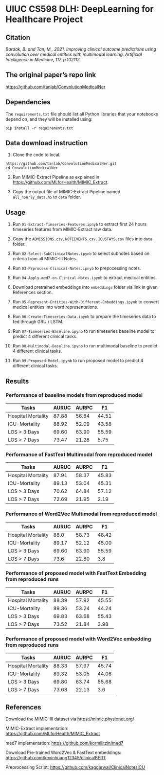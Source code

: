 # UIUC CS598 DLH: DeepLearning for Healthcare Project
## Citation

*Bardak, B. and Tan, M., 2021. Improving clinical outcome predictions using convolution over medical entities with multimodal learning. Artificial Intelligence in Medicine, 117, p.102112.*

##  The original paper’s repo link

<https://github.com/tanlab/ConvolutionMedicalNer>

## Dependencies

The `requirements.txt` file should list all Python libraries that your notebooks  depend on, and they will be installed using:
```
pip install -r requirements.txt
```
## Data download instruction
1. Clone the code to local.   
```
https://github.com/tanlab/ConvolutionMedicalNer.git
cd ConvolutionMedicalNer
```

2. Run MIMIC-Extract Pipeline as explained in https://github.com/MLforHealth/MIMIC_Extract.   

3. Copy the output file of MIMIC-Extract Pipeline named `all_hourly_data.h5` to `data` folder.

## Usage


1. Run `01-Extract-Timseries-Features.ipnyb` to extract first 24 hours timeseries features from MIMIC-Extract raw data.

2. Copy the `ADMISSIONS.csv`, `NOTEEVENTS.csv`, `ICUSTAYS.csv` files into `data` folder.

3. Run `02-Select-SubClinicalNotes.ipynb` to select subnotes based on criteria from all MIMIC-III Notes.

4. Run `03-Prprocess-Clinical-Notes.ipnyb` to prepocessing notes.

5. Run `04-Apply-med7-on-Clinical-Notes.ipynb` to extract medical entities. 

6. Download pretrained embeddings into `embeddings` folder via link in given References section.

7. Run `05-Represent-Entities-With-Different-Embeddings.ipynb` to convert medical entities into word representations.

8. Run `06-Create-Timeseries-Data.ipynb` to prepare the timeseries data to fed through GRU / LSTM.

9. Run `07-Timeseries-Baseline.ipynb` to run timeseries baseline model to predict 4 different clinical tasks.

10. Run `08-Multimodal-Baseline.ipynb` to run multimodal baseline to predict 4 different clinical tasks.

10. Run `09-Proposed-Model.ipynb` to run proposed model to predict 4 different clinical tasks.

## Results

### Performance of baseline models from reproduced model

Tasks | AURUC | AURPC | F1
------------------ | ----- | ----- | --
Hospital Mortality | 87.88 | 56.84 | 44.51 
ICU-Mortality|88.92 |52.09|43.58 
LOS > 3 Days|69.60 |63.90 | 55.59
LOS > 7 Days | 73.47 | 21.28 | 5.75 


### Performance of FastText Multimodal from reproduced model

Tasks | AURUC | AURPC | F1
------------------ | ----- | ----- | --
Hospital Mortality|87.91|58.37|45.83
ICU-Mortality|89.13|53.04|45.31
LOS > 3 Days|70.62|64.84|57.12
LOS > 7 Days|72.69|21.95|2.19

###  Performance of Word2Vec Multimodal from reproduced model

Tasks | AURUC | AURPC | F1
------------------ | ----- | ----- | --
Hospital Mortality |88.0|58.73|48.42
ICU-Mortality |89.17|52.12|45.00
LOS > 3 Days |69.60|63.90|55.59
LOS > 7 Days|73.6|22.80|3.8


### Performance of proposed model with FastText Embedding from reproduced runs

Tasks | AURUC | AURPC | F1
------------------ | ----- | ----- | --
Hospital Mortality|88.39|57.92|45.55
ICU-Mortality|89.36|53.24|44.24
LOS > 3 Days|69.83|63.68|55.43
LOS > 7 Days|73.52|21.84|3.98

###  Performance of proposed model with Word2Vec embedding from reproduced runs


Tasks | AURUC | AURPC | F1
------------------ | ----- | ----- | --
Hospital Mortality |88.33|57.97|45.74
ICU-Mortality|89.32|53.05|44.06
LOS > 3 Days |69.80|63.74|55.68
LOS > 7 Days|73.68|22.13|3.6

## References

Download the MIMIC-III dataset via https://mimic.physionet.org/

MIMIC-Extract implementation: https://github.com/MLforHealth/MIMIC_Extract

med7 implementation: https://github.com/kormilitzin/med7

Download Pre-trained Word2Vec & FastText embeddings: https://github.com/kexinhuang12345/clinicalBERT

Preprocessing Script: https://github.com/kaggarwal/ClinicalNotesICU


